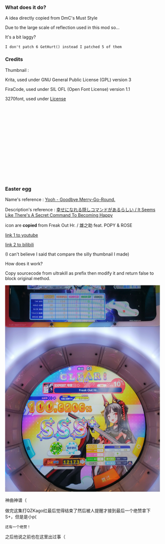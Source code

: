### What does it do?
A idea directly copied from DmC's Must Style

Due to the large scale of reflection used in this mod so...

It's a bit laggy?

`I don't patch 6 GetHurt() instead I patched 5 of them`

### Credits
Thumbnail : 

Krita, used under GNU General Public License (GPL) version 3

FiraCode, used under SIL OFL (Open Font License) version 1.1

3270font, used under [License](https://github.com/rbanffy/3270font/blob/main/LICENSE.txt)

<br><br><br><br><br><br><br><br><br><br><br><br><br><br>

### Easter egg
Name's reference : [Yooh - Goodbye,Merry-Go-Round.](https://www.youtube.com/watch?v=JKVBwxBkC6k)

Description's reference : [幸せになれる隠しコマンドがあるらしい / It Seems Like There's A Secret Command To Becoming Happy](https://www.youtube.com/watch?v=lwT4h6x3UM0)

icon are **copied** from Freak Out Hr. / 雄之助 feat. POPY & ROSE

[link 1 to youtube](https://youtu.be/F0NVJIEak4I?si=1pVUjAcSGeetysPa)

[link 2 to bilibili](https://www.bilibili.com/video/BV1hk4y1x7hb)

(I can't believe I said that compare the silly thumbnail I made)

How does it work?

Copy sourcecode from ultrakill as prefix then modify it and return false to block original method.

![Image](https://github.com/greycsont/Only/raw/main/docs/FreakOut.jpg)

神曲神谱（

做完这集打QZKago红最后觉得结束了然后被人提醒才接到最后一个绝赞拿下S+，但是是小p(

`还有一个绝赞！`

之后他说之前也在这里出过事（